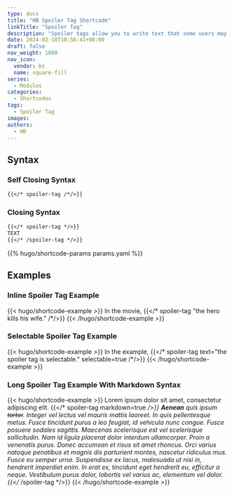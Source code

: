 ```yaml
---
type: docs
title: "HB Spoiler Tag Shortcode"
linkTitle: "Spoiler Tag"
description: "Spoiler tags allow you to write text that some users may not want to see and hide until the reader chooses to see it."
date: 2024-02-18T10:56:41+08:00
draft: false
nav_weight: 1000
nav_icon:
  vendor: bs
  name: square-fill
series:
  - Modules
categories:
  - Shortcodes
tags:
  - Spoiler Tag
images:
authors:
  - HB
---
```


## Syntax

### Self Closing Syntax

```markdown
{{</* spoiler-tag /*/>}}
```

### Closing Syntax

```markdown
{{</* spoiler-tag */>}}
TEXT
{{</* /spoiler-tag */>}}
```

{{% hugo/shortcode-params params.yaml %}}

## Examples

### Inline Spoiler Tag Example

{{< hugo/shortcode-example >}}
In the movie, {{</* spoiler-tag "the hero kills his wife." /*/>}}
{{< /hugo/shortcode-example >}}

### Selectable Spoiler Tag Example

{{< hugo/shortcode-example >}}
In the example, {{</* spoiler-tag text="the spoiler tag is selectable." selectable=true /*/>}}
{{< /hugo/shortcode-example >}}

### Long Spoiler Tag Example With Markdown Syntax

{{< hugo/shortcode-example >}}
Lorem ipsum dolor sit amet, consectetur adipiscing elit.
{{</* spoiler-tag markdown=true */>}}
__Aenean__ _quis_ ipsum ~~tortor~~. Integer vel lectus vel mauris mattis laoreet. In quis pellentesque metus. Fusce tincidunt purus a leo feugiat, id vehicula nunc congue. Fusce posuere sodales sagittis. Maecenas scelerisque est vel scelerisque sollicitudin. Nam id ligula placerat dolor interdum ullamcorper. Proin a venenatis purus. Donec accumsan et risus sit amet rhoncus. Orci varius natoque penatibus et magnis dis parturient montes, nascetur ridiculus mus. Fusce eu semper urna. Suspendisse ex lacus, malesuada ut nisi in, hendrerit imperdiet enim. In erat ex, tincidunt eget hendrerit eu, efficitur a neque. Vestibulum purus dolor, lobortis vel varius ac, elementum vel dolor.
{{</* /spoiler-tag */>}}
{{< /hugo/shortcode-example >}}
